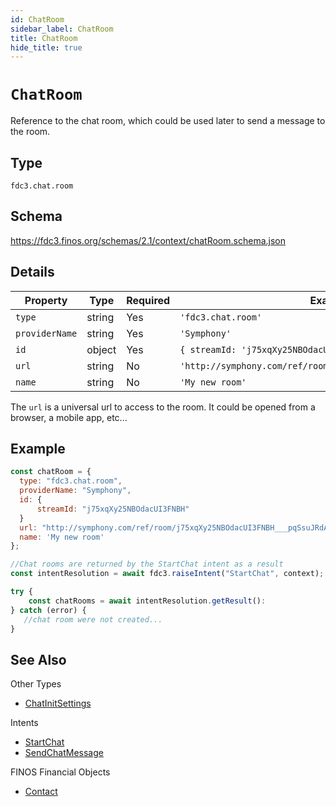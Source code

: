 ```yaml
---
id: ChatRoom
sidebar_label: ChatRoom
title: ChatRoom
hide_title: true
---
```

# `ChatRoom`

Reference to the chat room, which could be used later to send a message to the room.

## Type

`fdc3.chat.room`

## Schema

<https://fdc3.finos.org/schemas/2.1/context/chatRoom.schema.json>

## Details

| Property    | Type    | Required | Example Value     |
|-------------|---------|----------|-------------------|
| `type`      | string  | Yes      | `'fdc3.chat.room'`  |
| `providerName`      | string  | Yes       | `'Symphony'`      |
| `id`  | object  | Yes       | `{ streamId: 'j75xqXy25NBOdacUI3FNBH', anyOtherKey: 'abcdef'}` |
| `url` | string  | No       | `'http://symphony.com/ref/room/j75xqXy25NBOdacUI3FNBH___pqSsuJRdA'`      |
| `name` | string  | No       | `'My new room'`      |

The `url` is a universal url to access to the room. It could be opened from a browser, a mobile app, etc...

## Example

```js
const chatRoom = {
  type: "fdc3.chat.room",
  providerName: "Symphony",
  id: {
      streamId: "j75xqXy25NBOdacUI3FNBH"
  }
  url: "http://symphony.com/ref/room/j75xqXy25NBOdacUI3FNBH___pqSsuJRdA",
  name: 'My new room'
};

//Chat rooms are returned by the StartChat intent as a result
const intentResolution = await fdc3.raiseIntent("StartChat", context);

try {
    const chatRooms = await intentResolution.getResult():
} catch (error) {
   //chat room were not created...
}
```

## See Also

Other Types
* [ChatInitSettings](ChatInitSettings)

Intents
- [StartChat](../../intents/ref/StartChat)
- [SendChatMessage](../../intents/ref/SendChatMessage)

FINOS Financial Objects
- [Contact](https://fo.finos.org/docs/objects/contact)
